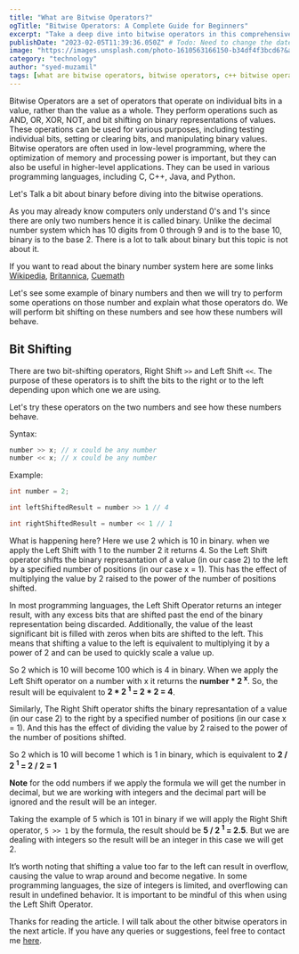```yaml
---
title: "What are Bitwise Operators?"
ogTitle: "Bitwise Operators: A Complete Guide for Beginners"
excerpt: "Take a deep dive into bitwise operators in this comprehensive guide for beginners. Learn what bitwise operators are, how to use them in computer programming, and real-world applications of bitwise operations."
publishDate: "2023-02-05T11:39:36.050Z" # Todo: Need to change the date to publishing date
image: "https://images.unsplash.com/photo-1610563166150-b34df4f3bcd6?&auto=format&fit=crop&w=1976&q=80"
category: "technology"
author: "syed-muzamil"
tags: [what are bitwise operators, bitwise operators, c++ bitwise operators, c bitwise operators, bitwise operators, bit shifting, left shift operator, right shift operator, bitwise and, bitwise or, bitwise xor, bitwise not, binary mathematics, binary]
---
```


Bitwise Operators are a set of operators that operate on individual bits in a value, rather than the value as a whole. They perform operations such as AND, OR, XOR, NOT, and bit shifting on binary representations of values. These operations can be used for various purposes, including testing individual bits, setting or clearing bits, and manipulating binary values. Bitwise operators are often used in low-level programming, where the optimization of memory and processing power is important, but they can also be useful in higher-level applications. They can be used in various programming languages, including C, C++, Java, and Python.

Let's Talk a bit about binary before diving into the bitwise operations.

As you may already know computers only understand 0's and 1's since there are only two numbers hence it is called binary. Unlike the decimal number system which has 10 digits from 0 through 9 and is to the base 10, binary is to the base 2. There is a lot to talk about binary but this topic is not about it. 

If you want to read about the binary number system here are some links [Wikipedia](https://en.wikipedia.org/wiki/Binary_number), [Britannica](https://www.britannica.com/technology/bit-communications), [Cuemath](https://www.cuemath.com/numbers/binary-number-system/)

Let's see some example of binary numbers and then we will try to perform some operations on those number and explain what those operators do. We will perform bit shifting on these numbers and see how these numbers will behave.

## Bit Shifting

There are two bit-shifting operators, Right Shift `>>` and Left Shift `<<`. The purpose of these operators is to shift the bits to the right or to the left depending upon which one we are using.

Let's try these operators on the two numbers and see how these numbers behave. 

Syntax:

```cpp
number >> x; // x could be any number
number << x; // x could be any number
```

Example:

```cpp
int number = 2;

int leftShiftedResult = number >> 1 // 4

int rightShiftedResult = number << 1 // 1 
```

What is happening here? Here we use 2 which is 10 in binary. when we apply the Left Shift with 1 to the number 2 it returns 4. So the Left Shift operator shifts the binary represantation of a value (in our case 2) to the left by a specified number of positions (in our case x = 1). This has the effect of multiplying the value by 2 raised to the power of the number of positions shifted. 

In most programming languages, the Left Shift Operator returns an integer result, with any excess bits that are shifted past the end of the binary representation being discarded. Additionally, the value of the least significant bit is filled with zeros when bits are shifted to the left. This means that shifting a value to the left is equivalent to multiplying it by a power of 2 and can be used to quickly scale a value up.

So 2 which is 10 will become 100 which is 4 in binary. When we apply the Left Shift operator on a number with x it returns the **number * 2 <sup>x</sup>**. So, the result will be equivalent to **2 * 2 <sup>1</sup> = 2 * 2 = 4**.

Similarly, The Right Shift operator shifts the binary represantation of a value (in our case 2) to the right by a specified number of positions (in our case x = 1). And this has the effect of dividing the value by 2 raised to the power of the number of positions shifted.

So 2 which is 10 will become 1 which is 1 in binary, which is equivalent to **2 / 2 <sup>1</sup> = 2 / 2 = 1**

**Note** for the odd numbers if we apply the formula we will get the number in decimal, but we are working with integers and the decimal part will be ignored and the result will be an integer.

Taking the example of 5 which is 101 in binary if we will apply the Right Shift operator, `5 >> 1` by the formula, the result should be **5 / 2 <sup>1</sup> = 2.5**. But we are dealing with integers so the result will be an integer in this case we will get 2.

It’s worth noting that shifting a value too far to the left can result in overflow, causing the value to wrap around and become negative. In some programming languages, the size of integers is limited, and overflowing can result in undefined behavior. It is important to be mindful of this when using the Left Shift Operator.

Thanks for reading the article. I will talk about the other bitwise operators in the next article. If you have any queries or suggestions, feel free to contact me [here](/contact). 

